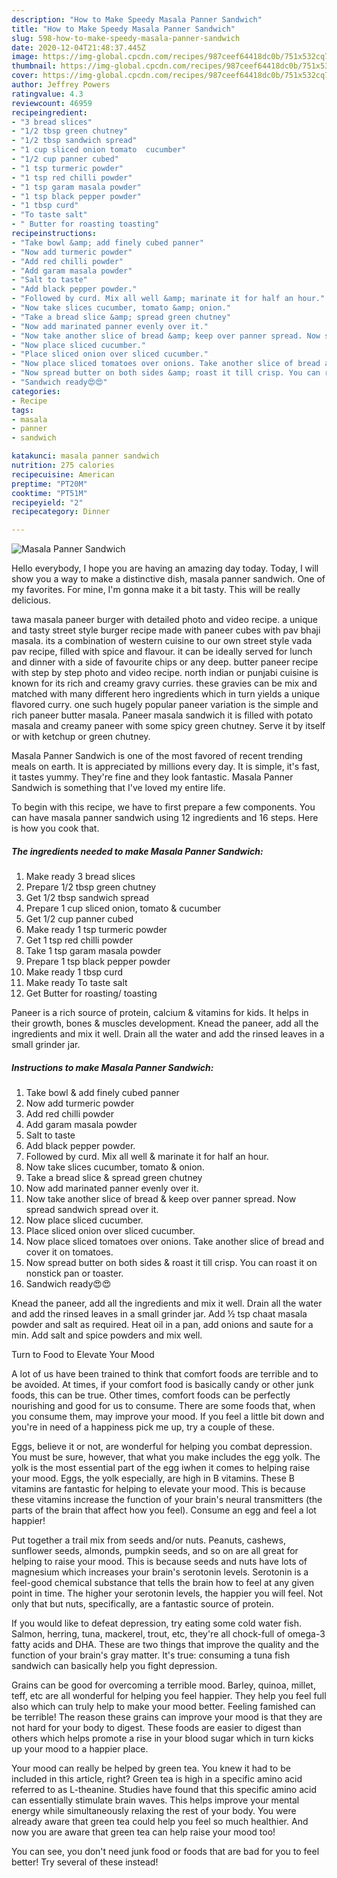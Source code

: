 ```yaml
---
description: "How to Make Speedy Masala Panner Sandwich"
title: "How to Make Speedy Masala Panner Sandwich"
slug: 598-how-to-make-speedy-masala-panner-sandwich
date: 2020-12-04T21:48:37.445Z
image: https://img-global.cpcdn.com/recipes/987ceef64418dc0b/751x532cq70/masala-panner-sandwich-recipe-main-photo.jpg
thumbnail: https://img-global.cpcdn.com/recipes/987ceef64418dc0b/751x532cq70/masala-panner-sandwich-recipe-main-photo.jpg
cover: https://img-global.cpcdn.com/recipes/987ceef64418dc0b/751x532cq70/masala-panner-sandwich-recipe-main-photo.jpg
author: Jeffrey Powers
ratingvalue: 4.3
reviewcount: 46959
recipeingredient:
- "3 bread slices"
- "1/2 tbsp green chutney"
- "1/2 tbsp sandwich spread"
- "1 cup sliced onion tomato  cucumber"
- "1/2 cup panner cubed"
- "1 tsp turmeric powder"
- "1 tsp red chilli powder"
- "1 tsp garam masala powder"
- "1 tsp black pepper powder"
- "1 tbsp curd"
- "To taste salt"
- " Butter for roasting toasting"
recipeinstructions:
- "Take bowl &amp; add finely cubed panner"
- "Now add turmeric powder"
- "Add red chilli powder"
- "Add garam masala powder"
- "Salt to taste"
- "Add black pepper powder."
- "Followed by curd. Mix all well &amp; marinate it for half an hour."
- "Now take slices cucumber, tomato &amp; onion."
- "Take a bread slice &amp; spread green chutney"
- "Now add marinated panner evenly over it."
- "Now take another slice of bread &amp; keep over panner spread. Now spread sandwich spread over it."
- "Now place sliced cucumber."
- "Place sliced onion over sliced cucumber."
- "Now place sliced tomatoes over onions. Take another slice of bread and cover it on tomatoes."
- "Now spread butter on both sides &amp; roast it till crisp. You can roast it on nonstick pan or toaster."
- "Sandwich ready😍😍"
categories:
- Recipe
tags:
- masala
- panner
- sandwich

katakunci: masala panner sandwich 
nutrition: 275 calories
recipecuisine: American
preptime: "PT20M"
cooktime: "PT51M"
recipeyield: "2"
recipecategory: Dinner

---
```



![Masala Panner Sandwich](https://img-global.cpcdn.com/recipes/987ceef64418dc0b/751x532cq70/masala-panner-sandwich-recipe-main-photo.jpg)

Hello everybody, I hope you are having an amazing day today. Today, I will show you a way to make a distinctive dish, masala panner sandwich. One of my favorites. For mine, I'm gonna make it a bit tasty. This will be really delicious.

tawa masala paneer burger with detailed photo and video recipe. a unique and tasty street style burger recipe made with paneer cubes with pav bhaji masala. its a combination of western cuisine to our own street style vada pav recipe, filled with spice and flavour. it can be ideally served for lunch and dinner with a side of favourite chips or any deep. butter paneer recipe with step by step photo and video recipe. north indian or punjabi cuisine is known for its rich and creamy gravy curries. these gravies can be mix and matched with many different hero ingredients which in turn yields a unique flavored curry. one such hugely popular paneer variation is the simple and rich paneer butter masala. Paneer masala sandwich it is filled with potato masala and creamy paneer with some spicy green chutney. Serve it by itself or with ketchup or green chutney.

Masala Panner Sandwich is one of the most favored of recent trending meals on earth. It is appreciated by millions every day. It is simple, it's fast, it tastes yummy. They're fine and they look fantastic. Masala Panner Sandwich is something that I've loved my entire life.


To begin with this recipe, we have to first prepare a few components. You can have masala panner sandwich using 12 ingredients and 16 steps. Here is how you cook that.

<!--inarticleads1-->

##### The ingredients needed to make Masala Panner Sandwich:

1. Make ready 3 bread slices
1. Prepare 1/2 tbsp green chutney
1. Get 1/2 tbsp sandwich spread
1. Prepare 1 cup sliced onion, tomato &amp; cucumber
1. Get 1/2 cup panner cubed
1. Make ready 1 tsp turmeric powder
1. Get 1 tsp red chilli powder
1. Take 1 tsp garam masala powder
1. Prepare 1 tsp black pepper powder
1. Make ready 1 tbsp curd
1. Make ready To taste salt
1. Get  Butter for roasting/ toasting


Paneer is a rich source of protein, calcium &amp; vitamins for kids. It helps in their growth, bones &amp; muscles development. Knead the paneer, add all the ingredients and mix it well. Drain all the water and add the rinsed leaves in a small grinder jar. 

<!--inarticleads2-->

##### Instructions to make Masala Panner Sandwich:

1. Take bowl &amp; add finely cubed panner
1. Now add turmeric powder
1. Add red chilli powder
1. Add garam masala powder
1. Salt to taste
1. Add black pepper powder.
1. Followed by curd. Mix all well &amp; marinate it for half an hour.
1. Now take slices cucumber, tomato &amp; onion.
1. Take a bread slice &amp; spread green chutney
1. Now add marinated panner evenly over it.
1. Now take another slice of bread &amp; keep over panner spread. Now spread sandwich spread over it.
1. Now place sliced cucumber.
1. Place sliced onion over sliced cucumber.
1. Now place sliced tomatoes over onions. Take another slice of bread and cover it on tomatoes.
1. Now spread butter on both sides &amp; roast it till crisp. You can roast it on nonstick pan or toaster.
1. Sandwich ready😍😍


Knead the paneer, add all the ingredients and mix it well. Drain all the water and add the rinsed leaves in a small grinder jar. Add ½ tsp chaat masala powder and salt as required. Heat oil in a pan, add onions and saute for a min. Add salt and spice powders and mix well. 

Turn to Food to Elevate Your Mood


A lot of us have been trained to think that comfort foods are terrible and to be avoided. At times, if your comfort food is basically candy or other junk foods, this can be true. Other times, comfort foods can be perfectly nourishing and good for us to consume. There are some foods that, when you consume them, may improve your mood. If you feel a little bit down and you're in need of a happiness pick me up, try a couple of these.

Eggs, believe it or not, are wonderful for helping you combat depression. You must be sure, however, that what you make includes the egg yolk. The yolk is the most essential part of the egg iwhen it comes to helping raise your mood. Eggs, the yolk especially, are high in B vitamins. These B vitamins are fantastic for helping to elevate your mood. This is because these vitamins increase the function of your brain's neural transmitters (the parts of the brain that affect how you feel). Consume an egg and feel a lot happier!

Put together a trail mix from seeds and/or nuts. Peanuts, cashews, sunflower seeds, almonds, pumpkin seeds, and so on are all great for helping to raise your mood. This is because seeds and nuts have lots of magnesium which increases your brain's serotonin levels. Serotonin is a feel-good chemical substance that tells the brain how to feel at any given point in time. The higher your serotonin levels, the happier you will feel. Not only that but nuts, specifically, are a fantastic source of protein.

If you would like to defeat depression, try eating some cold water fish. Salmon, herring, tuna, mackerel, trout, etc, they're all chock-full of omega-3 fatty acids and DHA. These are two things that improve the quality and the function of your brain's gray matter. It's true: consuming a tuna fish sandwich can basically help you fight depression. 

Grains can be good for overcoming a terrible mood. Barley, quinoa, millet, teff, etc are all wonderful for helping you feel happier. They help you feel full also which can truly help to make your mood better. Feeling famished can be terrible! The reason these grains can improve your mood is that they are not hard for your body to digest. These foods are easier to digest than others which helps promote a rise in your blood sugar which in turn kicks up your mood to a happier place.

Your mood can really be helped by green tea. You knew it had to be included in this article, right? Green tea is high in a specific amino acid referred to as L-theanine. Studies have found that this specific amino acid can essentially stimulate brain waves. This helps improve your mental energy while simultaneously relaxing the rest of your body. You were already aware that green tea could help you feel so much healthier. And now you are aware that green tea can help raise your mood too!

You can see, you don't need junk food or foods that are bad for you to feel better! Try several of these instead!

